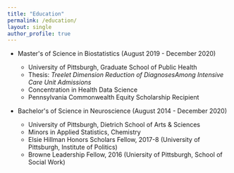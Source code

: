 ```yaml
---
title: "Education"
permalink: /education/
layout: single
author_profile: true 
---
```


- Master's of Science in Biostatistics (August 2019 - December 2020)
    - University of Pittsburgh, Graduate School of Public Health
	- Thesis: *Treelet Dimension Reduction of DiagnosesAmong Intensive Care Unit Admissions*
	- Concentration in Health Data Science
	- Pennsylvania Commonwealth Equity Scholarship Recipient 
	
- Bachelor's of Science in Neuroscience (August 2014 - December 2020)
    - University of Pittsburgh, Dietrich School of Arts & Sciences
	- Minors in Applied Statistics, Chemistry
	- Elsie Hillman Honors Scholars Fellow, 2017-8 (University of Pittsburgh, Institute of Politics)
	- Browne Leadership Fellow, 2016 (Uniersity of Pittsburgh, School of Social Work)
